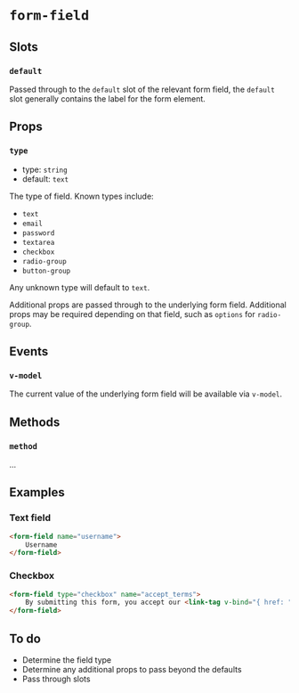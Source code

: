 # `form-field`

## Slots

### `default`

Passed through to the `default` slot of the relevant form field, the `default` slot generally contains the label for the form element.

## Props

### `type`

- type: `string`
- default: `text`

The type of field. Known types include:

- `text`
- `email`
- `password`
- `textarea`
- `checkbox`
- `radio-group`
- `button-group`

Any unknown type will default to `text`.

Additional props are passed through to the underlying form field. Additional props may be required depending on that field, such as `options` for `radio-group`.

## Events

### `v-model`

The current value of the underlying form field will be available via `v-model`.

## Methods

### `method`

...

## Examples

### Text field

```html
<form-field name="username">
	Username
</form-field>
```

### Checkbox

```html
<form-field type="checkbox" name="accept_terms">
	By submitting this form, you accept our <link-tag v-bind="{ href: "/terms" external: true }">terms and conditions of sale</link-tag>.
</form-field>
```

## To do

- Determine the field type
- Determine any additional props to pass beyond the defaults
- Pass through slots
